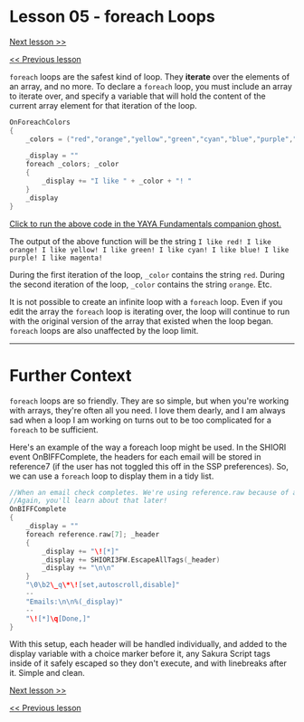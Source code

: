 # Lesson 05 - foreach Loops

[Next lesson >>](https://github.com/Zichqec/YAYA_Fundamentals/blob/main/Module%2003%20-%20Flow%20Control/06%20-%20continue%20break.md)

[<< Previous lesson](https://github.com/Zichqec/YAYA_Fundamentals/blob/main/Module%2003%20-%20Flow%20Control/04%20-%20for%20Loops.md)

`foreach` loops are the safest kind of loop. They **iterate** over the elements of an array, and no more. To declare a `foreach` loop, you must include an array to iterate over, and specify a variable that will hold the content of the current array element for that iteration of the loop.

```c
OnForeachColors
{
	_colors = ("red","orange","yellow","green","cyan","blue","purple","magenta")
	
	_display = ""
	foreach _colors; _color
	{
		_display += "I like " + _color + "! "
	}
	_display
}
```

[Click to run the above code in the YAYA Fundamentals companion ghost.](https://zichqec.github.io/s-the-skeleton/jump.html?url=x-ukagaka-link%3Atype%3Devent%26ghost%3DYAYA%20Fundamentals%26info%3DOnExample.M3.L5.ForeachColors)

The output of the above function will be the string `I like red! I like orange! I like yellow! I like green! I like cyan! I like blue! I like purple! I like magenta! `

During the first iteration of the loop, `_color` contains the string `red`. During the second iteration of the loop, `_color` contains the string `orange`. Etc.

It is not possible to create an infinite loop with a `foreach` loop. Even if you edit the array the `foreach` loop is iterating over, the loop will continue to run with the original version of the array that existed when the loop began. `foreach` loops are also unaffected by the loop limit.

---

# Further Context

`foreach` loops are so friendly. They are so simple, but when you're working with arrays, they're often all you need. I love them dearly, and I am always sad when a loop I am working on turns out to be too complicated for a `foreach` to be sufficient.

Here's an example of the way a foreach loop might be used. In the SHIORI event OnBIFFComplete, the headers for each email will be stored in reference7 (if the user has not toggled this off in the SSP preferences). So, we can use a `foreach` loop to display them in a tidy list.

```c
//When an email check completes. We're using reference.raw because of auto type convert
//Again, you'll learn about that later!
OnBIFFComplete
{
	_display = ""
	foreach reference.raw[7]; _header
	{
		_display += "\![*]"
		_display += SHIORI3FW.EscapeAllTags(_header)
		_display += "\n\n"
	}
	"\0\b2\_q\*\![set,autoscroll,disable]"
	--
	"Emails:\n\n%(_display)"
	--
	"\![*]\q[Done,]"
}
```

With this setup, each header will be handled individually, and added to the display variable with a choice marker before it, any Sakura Script tags inside of it safely escaped so they don't execute, and with linebreaks after it. Simple and clean.

[Next lesson >>](https://github.com/Zichqec/YAYA_Fundamentals/blob/main/Module%2003%20-%20Flow%20Control/06%20-%20continue%20break.md)

[<< Previous lesson](https://github.com/Zichqec/YAYA_Fundamentals/blob/main/Module%2003%20-%20Flow%20Control/04%20-%20for%20Loops.md)
